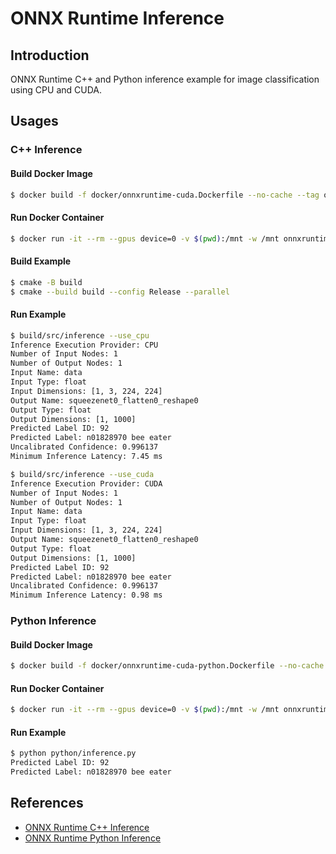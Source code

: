 # ONNX Runtime Inference

## Introduction

ONNX Runtime C++ and Python inference example for image classification using CPU and CUDA.

## Usages

### C++ Inference

#### Build Docker Image

```bash
$ docker build -f docker/onnxruntime-cuda.Dockerfile --no-cache --tag onnxruntime-cuda:1.21.0 .
```

#### Run Docker Container

```bash
$ docker run -it --rm --gpus device=0 -v $(pwd):/mnt -w /mnt onnxruntime-cuda:1.21.0
```

#### Build Example

```bash
$ cmake -B build
$ cmake --build build --config Release --parallel
```

#### Run Example

```bash
$ build/src/inference --use_cpu
Inference Execution Provider: CPU
Number of Input Nodes: 1
Number of Output Nodes: 1
Input Name: data
Input Type: float
Input Dimensions: [1, 3, 224, 224]
Output Name: squeezenet0_flatten0_reshape0
Output Type: float
Output Dimensions: [1, 1000]
Predicted Label ID: 92
Predicted Label: n01828970 bee eater
Uncalibrated Confidence: 0.996137
Minimum Inference Latency: 7.45 ms
```

```bash
$ build/src/inference --use_cuda
Inference Execution Provider: CUDA
Number of Input Nodes: 1
Number of Output Nodes: 1
Input Name: data
Input Type: float
Input Dimensions: [1, 3, 224, 224]
Output Name: squeezenet0_flatten0_reshape0
Output Type: float
Output Dimensions: [1, 1000]
Predicted Label ID: 92
Predicted Label: n01828970 bee eater
Uncalibrated Confidence: 0.996137
Minimum Inference Latency: 0.98 ms
```

### Python Inference

#### Build Docker Image

```bash
$ docker build -f docker/onnxruntime-cuda-python.Dockerfile --no-cache --tag onnxruntime-cuda-python:1.21.0 .
```

#### Run Docker Container

```bash
$ docker run -it --rm --gpus device=0 -v $(pwd):/mnt -w /mnt onnxruntime-cuda-python:1.21.0
```

#### Run Example

```bash
$ python python/inference.py
Predicted Label ID: 92
Predicted Label: n01828970 bee eater
```

## References

- [ONNX Runtime C++ Inference](https://leimao.github.io/blog/ONNX-Runtime-CPP-Inference/)
- [ONNX Runtime Python Inference](https://leimao.github.io/blog/ONNX-Runtime-Python-Inference/)
